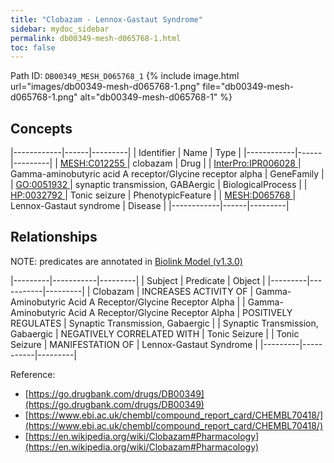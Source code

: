 ```yaml
---
title: "Clobazam - Lennox-Gastaut Syndrome"
sidebar: mydoc_sidebar
permalink: db00349-mesh-d065768-1.html
toc: false 
---
```



Path ID: `DB00349_MESH_D065768_1`
{% include image.html url="images/db00349-mesh-d065768-1.png" file="db00349-mesh-d065768-1.png" alt="db00349-mesh-d065768-1" %}

## Concepts

|------------|------|---------|
| Identifier | Name | Type    |
|------------|------|---------|
| <a href="https://identifiers.org/MESH:C012255">MESH:C012255 </a> | clobazam | Drug |
| <a href="https://identifiers.org/InterPro:IPR006028">InterPro:IPR006028 </a> | Gamma-aminobutyric acid A receptor/Glycine receptor alpha | GeneFamily |
| <a href="https://identifiers.org/GO:0051932">GO:0051932 </a> | synaptic transmission, GABAergic | BiologicalProcess |
| <a href="https://identifiers.org/HP:0032792">HP:0032792 </a> | Tonic seizure | PhenotypicFeature |
| <a href="https://identifiers.org/MESH:D065768">MESH:D065768 </a> | Lennox-Gastaut syndrome | Disease |
|------------|------|---------|

## Relationships


NOTE: predicates are annotated in <a href="https://github.com/biolink/biolink-model/releases/tag/v1.3.0">Biolink Model (v1.3.0)</a>

|---------|-----------|---------|
| Subject | Predicate | Object  |
|---------|-----------|---------|
| Clobazam | INCREASES ACTIVITY OF | Gamma-Aminobutyric Acid A Receptor/Glycine Receptor Alpha |
| Gamma-Aminobutyric Acid A Receptor/Glycine Receptor Alpha | POSITIVELY REGULATES | Synaptic Transmission, Gabaergic |
| Synaptic Transmission, Gabaergic | NEGATIVELY CORRELATED WITH | Tonic Seizure |
| Tonic Seizure | MANIFESTATION OF | Lennox-Gastaut Syndrome |
|---------|-----------|---------|

Reference: 
  - [https://go.drugbank.com/drugs/DB00349](https://go.drugbank.com/drugs/DB00349)
  - [https://www.ebi.ac.uk/chembl/compound_report_card/CHEMBL70418/](https://www.ebi.ac.uk/chembl/compound_report_card/CHEMBL70418/)
  - [https://en.wikipedia.org/wiki/Clobazam#Pharmacology](https://en.wikipedia.org/wiki/Clobazam#Pharmacology)
